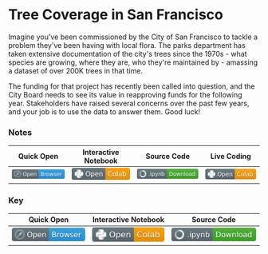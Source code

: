 # Tree Coverage in San Francisco

Imagine you've been commissioned by the City of San Francisco to tackle a problem they've been having with local flora. The parks department has taken extensive documentation of the city's trees since the 1970s - what species are growing, where they are, who they're maintained by - amassing a dataset of over 200K trees in that time.

The funding for that project has recently been called into question, and the City Board needs to see its value in reapproving funds for the following year. Stakeholders have raised several concerns over the past few years, and your job is to use the data to answer them. Good luck!

### Notes
| Quick Open | Interactive Notebook | Source Code  | Live Coding |
| :---------: | :-----------: | :------------: | :------:|
| [![Link](../../tools/buttons/open-browser.svg)](https://files.node.ishaandey.com/week-1/workshop/intro_key.html) | [![Link](../../tools/buttons/open-colab.svg)](https://colab.research.google.com/github/ishaandey/node/blob/master/week-1/workshop/intro_notes.ipynb) | [![Link](../../tools/buttons/download-ipynb.svg)](https://files.node.ishaandey.com/week-1/workshop/intro_notes.ipynb) | [![Link](../../tools/buttons/open-colab.svg)](https://colab.research.google.com/github/ishaandey/node/blob/master/week-1/workshop/intro_live.ipynb) 

### Key
| Quick Open | Interactive Notebook | Source Code  |
| :---------: | :-----------: | :------------: |
| [![Link](../../tools/buttons/open-browser.svg)](https://files.node.ishaandey.com/week-1/workshop/intro_key.html) | [![Link](../../tools/buttons/open-colab.svg)](https://colab.research.google.com/github/ishaandey/node/blob/master/week-1/workshop/intro_key.ipynb) | [![Link](../../tools/buttons/download-ipynb.svg)](https://files.node.ishaandey.com/week-1/workshop/intro_key.ipynb) |
